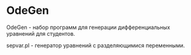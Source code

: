 # OdeGen

OdeGen - набор программ для генерации дифференциальных уравнений для студентов.

sepvar.pl - генератор уравнений с разделяющимися переменными.
